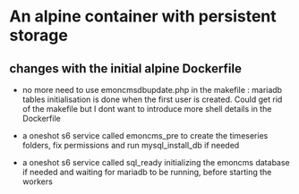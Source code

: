 # An alpine container with persistent storage

## changes with the initial alpine Dockerfile

- no more need to use emoncmsdbupdate.php in the makefile : mariadb tables initialisation is done when the first user is created. Could get rid of the makefile but I dont want to introduce more shell details in the Dockerfile

- a oneshot s6 service called emoncms_pre to create the timeseries folders, fix permissions and run mysql_install_db if needed

- a oneshot s6 service called sql_ready initializing the emoncms database if needed and waiting for mariadb to be running, before starting the workers

